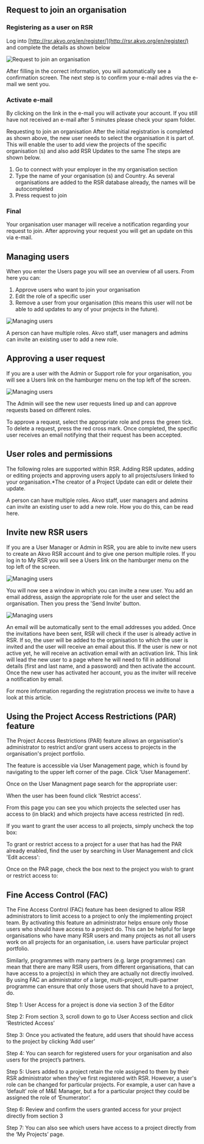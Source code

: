 ## Request to join an organisation

### Registering as a user on RSR
Log into [http://rsr.akvo.org/en/register/](http://rsr.akvo.org/en/register/) and complete the details as shown below

![Request to join an organisation](media/registration.png)

After filling in the correct information, you will automatically see a confirmation screen. The next step is to confirm your e-mail adres via the e-mail we sent you.

### Activate e-mail
By clicking on the link in the e-mail you will activate your account. If you still have not received an e-mail after 5 minutes please check your spam folder.

Requesting to join an organisation
After the initial registration is completed as shown above, the new user needs to select the organisation it is part of. This will enable the user to add view the projects of the specific organisation (s) and also add RSR Updates to the same The steps are shown below.

1. Go to connect with your employer in the my organisation section
2. Type the name of your organisation (s) and Country. As several organisations are added to the RSR database already, the names will be autocompleted
3. Press request to join

### Final
Your organisation user manager will receive a notification regarding your request to join. After approving your request you will get an update on this via e-mail.
## Managing users
When you enter the Users page you will see an overview of all users. From here you can:

1. Approve users who want to join your organisation
2. Edit the role of a specific user
3. Remove a user from your organisation (this means this user will not be able to add updates to any of your projects in the future).


![Managing users](media/user_list.png)


A person can have multiple roles. Akvo staff, user managers and admins can invite an existing user to add a new role. 
<!-- How you do this, can be read here. -->
## Approving a user request
If you are a user with the Admin or Support role for your organisation, you will see a Users link on the hamburger menu on the top left of the screen.

![Managing users](media/user_menu.png)


The Admin will see the new user requests lined up and can approve requests based on different roles.

To approve a request, select the appropriate role and press the green tick. To delete a request, press the red cross mark. Once completed, the specific user receives an email notifying that their request has been accepted.
## User roles and permissions
The following roles are supported within RSR. Adding RSR updates, adding or editing projects and approving users apply to all projects/users linked to your organisation.*The creator of a Project Update can edit or delete their update. 






A person can have multiple roles. Akvo staff, user managers and admins can invite an existing user to add a new role. How you do this, can be read here.

## Invite new RSR users
If you are a User Manager or Admin in RSR, you are able to invite new users to create an Akvo RSR account ánd to give one person multiple roles. If you log in to My RSR you will see a Users link on the hamburger menu on the top left of the screen.


![Managing users](media/invite_user_1.png)


You will now see a window in which you can invite a new user. You add an email address, assign the appropriate role for the user and select the organisation. Then you press the 'Send Invite' button.


![Managing users](media/invite_user_2.png)



An email will be automatically sent to the email addresses you added. Once the invitations have been sent, RSR will check if the user is already active in RSR. If so, the user will be added to the organisation to which the user is invited and the user will receive an email about this. If the user is new or not active yet, he will receive an activation email with an activation link. This link will lead the new user to a page where he will need to fill in additional details (first and last name, and a password) and then activate the account. Once the new user has activated her account, you as the inviter will receive a notification by email.



For more information regarding the registration process we invite to have a look at this article.
## Using the Project Access Restrictions (PAR) feature
The Project Access Restrictions (PAR) feature allows an organisation's administrator to restrict and/or grant users access to projects in the organisation's project portfolio. 

The feature is accessible via User Management page, which is found by navigating to the upper left corner of the page. Click 'User Management'. 




Once on the User Managment page search for the appropriate user: 




When the user has been found click 'Restrict access'. 





From this page you can see you which projects the selected user has access to (in black) and which projects have access restricted (in red). 




If you want to grant the user access to all projects, simply uncheck the top box: 




To grant or restrict access to a project for a user that has had the PAR already enabled, find the user by searching in User Management and click 'Edit access': 




Once on the PAR page, check the box next to the project you wish to grant or restrict access to: 





## Fine Access Control (FAC)
The Fine Access Control (FAC) feature has been designed to allow RSR administrators to limit access to a project to only the implementing project team. By activating this feature an administrator helps ensure only those users who should have access to a project do. This can be helpful for large organisations who have many RSR users and many projects as not all users work on all projects for an organisation, i.e. users have particular project portfolio. 

Similarly, programmes with many partners (e.g. large programmes) can mean that there are many RSR users, from different organisations, that can have access to a project(s) in which they are actually not directly involved. By using FAC an administrator of a large, multi-project, multi-partner programme can ensure that only those users that should have to a project, do.



Step 1: User Access for a project is done via section 3 of the Editor




Step 2: From section 3, scroll down to go to User Access section and click ‘Restricted Access’




Step 3: Once you activated the feature, add users that should have access to the project by clicking ‘Add user’




Step 4: You can search for registered users for your organisation and also users for the project’s partners.







Step 5: Users added to a project retain the role assigned to them by their RSR administrator when they’ve first registered with RSR. However, a user's role can be changed for particular projects. For example, a user can have a ‘default’ role of M&E Manager, but a for a particular project they could be assigned the role of ‘Enumerator’.






Step 6: Review and confirm the users granted access for your project directly from section 3






Step 7: You can also see which users have access to a project directly from the ‘My Projects’ page. 










